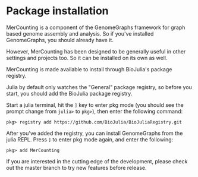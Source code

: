 # Package installation

MerCounting is a component of the GenomeGraphs framework for graph based genome
assembly and analysis. So if you've installed GenomeGraphs, you should already
have it.

However, MerCounting has been designed to be generally useful in other settings
and projects too. So it can be installed on its own as well.

MerCounting is made available to install through BioJulia's package registry.

Julia by default only watches the "General" package registry, so before you
start, you should add the BioJulia package registry.

Start a julia terminal, hit the `]` key to enter pkg mode (you should see the
prompt change from `julia>` to `pkg>`), then enter the following command:

```
pkg> registry add https://github.com/BioJulia/BioJuliaRegistry.git
```

After you've added the registry, you can install GenomeGraphs from the julia REPL.
Press `]` to enter pkg mode again, and enter the following:

```
pkg> add MerCounting
```

If you are interested in the cutting edge of the development, please check out
the master branch to try new features before release.
